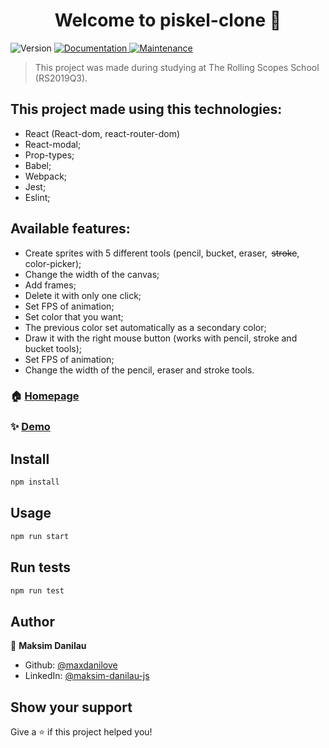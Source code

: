 <h1 align="center">Welcome to piskel-clone 👋</h1>
<p>
  <img alt="Version" src="https://img.shields.io/badge/version-1.0.0-blue.svg?cacheSeconds=2592000" />
  <a href="https://github.com/MaxDaniLOVE/piskel-clone#readme" target="_blank">
    <img alt="Documentation" src="https://img.shields.io/badge/documentation-yes-brightgreen.svg" />
  </a>
  <a href="https://github.com/MaxDaniLOVE/piskel-clone/graphs/commit-activity" target="_blank">
    <img alt="Maintenance" src="https://img.shields.io/badge/Maintained%3F-yes-green.svg" />
  </a>
</p>

> This project was made during studying at The Rolling Scopes School (RS2019Q3).

## This project made using this technologies:
- React (React-dom, react-router-dom)
- React-modal;
- Prop-types;
- Babel;
- Webpack;
- Jest;
- Eslint;

## Available features:
- Create sprites with 5 different tools (pencil, bucket, eraser,  ~~stroke~~, color-picker);
- Change the width of the canvas;
- Add frames;
- Delete it with only one click;
- Set FPS of animation;
- Set color that you want;
- The previous color set automatically as a secondary color;
- Draw it with the right mouse button (works with pencil, stroke and bucket tools);
- Set FPS of animation;
- Change the width of the pencil, eraser and stroke tools.

### 🏠 [Homepage](https://github.com/MaxDaniLOVE/piskel-clone#readme)

### ✨ [Demo](https://piskel-clone-rs-2019q3.netlify.app)

## Install

```sh
npm install
```

## Usage

```sh
npm run start
```

## Run tests

```sh
npm run test
```

## Author

👤 **Maksim Danilau**

* Github: [@maxdanilove](https://github.com/maxdanilove)
* LinkedIn: [@maksim-danilau-js](https://linkedin.com/in/maksim-danilau-js)

## Show your support

Give a ⭐️ if this project helped you!
